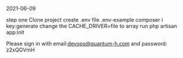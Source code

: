 2021-06-09

step one
Clone project
create .env file .env-example
composer i
key:generate
change the CACHE_DRIVER=file to array
run php artisan app:init





Please sign in with email:devops@quantum-h.com and password: z2xQGVmH
